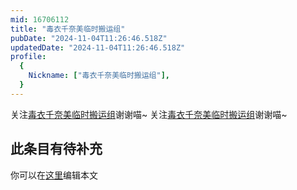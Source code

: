 ```yaml
---
mid: 16706112
title: "毒衣千奈美临时搬运组"
pubDate: "2024-11-04T11:26:46.518Z"
updatedDate: "2024-11-04T11:26:46.518Z"
profile:
  {
    Nickname: ["毒衣千奈美临时搬运组"],
  }
---
```


关注[毒衣千奈美临时搬运组](https://space.bilibili.com/16706112)谢谢喵~ 关注[毒衣千奈美临时搬运组](https://space.bilibili.com/16706112)谢谢喵~

## 此条目有待补充
你可以在[这里](https://github.com/Yuhanawa/VTuber.ICU/edit/master/src/content/v/毒衣千奈美临时搬运组/index.md)编辑本文
